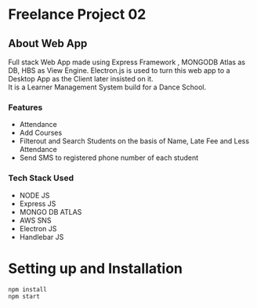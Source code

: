 # Freelance Project 02 

## About Web App
Full stack Web App made using Express Framework , MONGODB Atlas as DB, HBS as View Engine.
Electron.js is used to turn this web app to a Desktop App as the Client later insisted on it.
<br>
It is a Learner Management System build for a Dance School.
### Features
- Attendance
- Add Courses
- Filterout and Search Students on the basis of Name, Late Fee and Less Attendance
- Send SMS to registered phone number of each student

### Tech Stack Used
- NODE JS
- Express JS
- MONGO DB ATLAS
- AWS SNS
- Electron JS
- Handlebar JS

# Setting up and Installation
```
npm install 
npm start   
```
